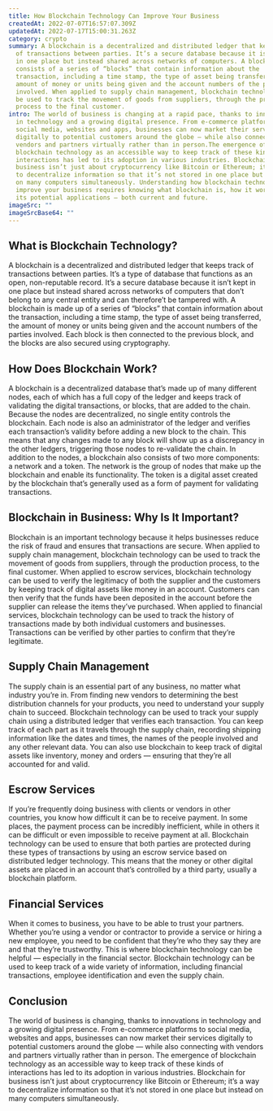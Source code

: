 ```yaml
---
title: How Blockchain Technology Can Improve Your Business
createdAt: 2022-07-07T16:57:07.309Z
updatedAt: 2022-07-17T15:00:31.263Z
category: crypto
summary: A blockchain is a decentralized and distributed ledger that keeps track
  of transactions between parties. It’s a secure database because it isn’t kept
  in one place but instead shared across networks of computers. A blockchain
  consists of a series of “blocks” that contain information about the
  transaction, including a time stamp, the type of asset being transferred, the
  amount of money or units being given and the account numbers of the parties
  involved. When applied to supply chain management, blockchain technology can
  be used to track the movement of goods from suppliers, through the production
  process to the final customer.
intro: The world of business is changing at a rapid pace, thanks to innovations
  in technology and a growing digital presence. From e-commerce platforms to
  social media, websites and apps, businesses can now market their services
  digitally to potential customers around the globe — while also connecting with
  vendors and partners virtually rather than in person.The emergence of
  blockchain technology as an accessible way to keep track of these kinds of
  interactions has led to its adoption in various industries. Blockchain for
  business isn’t just about cryptocurrency like Bitcoin or Ethereum; it’s a way
  to decentralize information so that it’s not stored in one place but instead
  on many computers simultaneously. Understanding how blockchain technology can
  improve your business requires knowing what blockchain is, how it works and
  its potential applications — both current and future.
imageSrc: ""
imageSrcBase64: ""
---
```


## What is Blockchain Technology?

A blockchain is a decentralized and distributed ledger that keeps track of transactions between parties. It’s a type of database that functions as an open, non-reputable record. It’s a secure database because it isn’t kept in one place but instead shared across networks of computers that don’t belong to any central entity and can therefore’t be tampered with. A blockchain is made up of a series of “blocks” that contain information about the transaction, including a time stamp, the type of asset being transferred, the amount of money or units being given and the account numbers of the parties involved. Each block is then connected to the previous block, and the blocks are also secured using cryptography.

## How Does Blockchain Work?

A blockchain is a decentralized database that’s made up of many different nodes, each of which has a full copy of the ledger and keeps track of validating the digital transactions, or blocks, that are added to the chain. Because the nodes are decentralized, no single entity controls the blockchain. Each node is also an administrator of the ledger and verifies each transaction’s validity before adding a new block to the chain. This means that any changes made to any block will show up as a discrepancy in the other ledgers, triggering those nodes to re-validate the chain. In addition to the nodes, a blockchain also consists of two more components: a network and a token. The network is the group of nodes that make up the blockchain and enable its functionality. The token is a digital asset created by the blockchain that’s generally used as a form of payment for validating transactions.

## Blockchain in Business: Why Is It Important?

Blockchain is an important technology because it helps businesses reduce the risk of fraud and ensures that transactions are secure. When applied to supply chain management, blockchain technology can be used to track the movement of goods from suppliers, through the production process, to the final customer. When applied to escrow services, blockchain technology can be used to verify the legitimacy of both the supplier and the customers by keeping track of digital assets like money in an account. Customers can then verify that the funds have been deposited in the account before the supplier can release the items they’ve purchased. When applied to financial services, blockchain technology can be used to track the history of transactions made by both individual customers and businesses. Transactions can be verified by other parties to confirm that they’re legitimate.

## Supply Chain Management

The supply chain is an essential part of any business, no matter what industry you’re in. From finding new vendors to determining the best distribution channels for your products, you need to understand your supply chain to succeed. Blockchain technology can be used to track your supply chain using a distributed ledger that verifies each transaction. You can keep track of each part as it travels through the supply chain, recording shipping information like the dates and times, the names of the people involved and any other relevant data. You can also use blockchain to keep track of digital assets like inventory, money and orders — ensuring that they’re all accounted for and valid.

## Escrow Services

If you’re frequently doing business with clients or vendors in other countries, you know how difficult it can be to receive payment. In some places, the payment process can be incredibly inefficient, while in others it can be difficult or even impossible to receive payment at all. Blockchain technology can be used to ensure that both parties are protected during these types of transactions by using an escrow service based on distributed ledger technology. This means that the money or other digital assets are placed in an account that’s controlled by a third party, usually a blockchain platform.

## Financial Services

When it comes to business, you have to be able to trust your partners. Whether you’re using a vendor or contractor to provide a service or hiring a new employee, you need to be confident that they’re who they say they are and that they’re trustworthy. This is where blockchain technology can be helpful — especially in the financial sector. Blockchain technology can be used to keep track of a wide variety of information, including financial transactions, employee identification and even the supply chain.

## Conclusion

The world of business is changing, thanks to innovations in technology and a growing digital presence. From e-commerce platforms to social media, websites and apps, businesses can now market their services digitally to potential customers around the globe — while also connecting with vendors and partners virtually rather than in person. The emergence of blockchain technology as an accessible way to keep track of these kinds of interactions has led to its adoption in various industries. Blockchain for business isn’t just about cryptocurrency like Bitcoin or Ethereum; it’s a way to decentralize information so that it’s not stored in one place but instead on many computers simultaneously.
